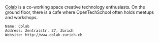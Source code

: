 [Colab](http://www.colab-zurich.ch) is a co-working space creative technology enthusiasts.
On the ground floor, there is a cafe where OpenTechSchool often holds meetups and workshops.

    Name: Colab
    Address: Zentralstr. 37, Zürich
    Website: http://www.colab-zurich.ch
